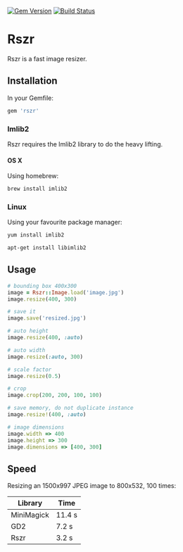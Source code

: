 [![Gem Version](https://badge.fury.io/rb/rszr.svg)](http://badge.fury.io/rb/rszr) [![Build Status](https://travis-ci.org/mtgrosser/rszr.svg)](https://travis-ci.org/mtgrosser/rszr)
# Rszr

Rszr is a fast image resizer.

## Installation

In your Gemfile:

```ruby
gem 'rszr'
```

### Imlib2

Rszr requires the Imlib2 library to do the heavy lifting.

#### OS X

Using homebrew:

```bash
brew install imlib2
```

### Linux

Using your favourite package manager:

```bash
yum install imlib2
```

```bash
apt-get install libimlib2
```

## Usage

```ruby
# bounding box 400x300
image = Rszr::Image.load('image.jpg')
image.resize(400, 300)

# save it
image.save('resized.jpg')

# auto height
image.resize(400, :auto)

# auto width
image.resize(:auto, 300)

# scale factor
image.resize(0.5)

# crop
image.crop(200, 200, 100, 100)

# save memory, do not duplicate instance
image.resize!(400, :auto)

# image dimensions
image.width => 400
image.height => 300
image.dimensions => [400, 300]
```

## Speed

Resizing an 1500x997 JPEG image to 800x532, 100 times:

Library         | Time
----------------|-----------
MiniMagick      | 11.4 s
GD2             | 7.2 s
Rszr            | 3.2 s

